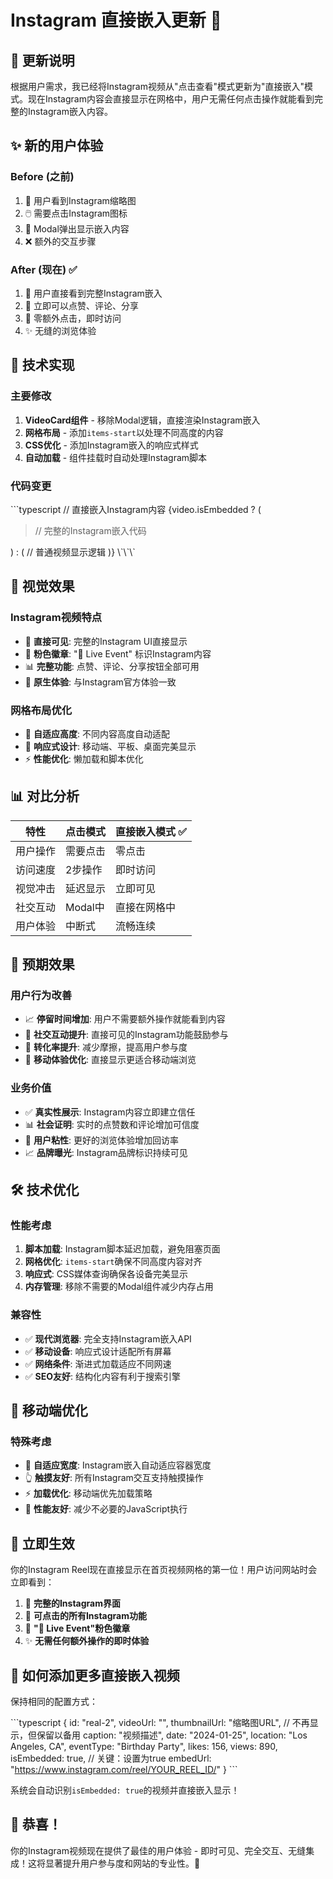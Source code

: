 # Instagram 直接嵌入更新 🎉

## 📝 更新说明

根据用户需求，我已经将Instagram视频从"点击查看"模式更新为"直接嵌入"模式。现在Instagram内容会直接显示在网格中，用户无需任何点击操作就能看到完整的Instagram嵌入内容。

## ✨ **新的用户体验**

### **Before (之前)**
1. 👀 用户看到Instagram缩略图
2. 🖱️ 需要点击Instagram图标
3. 📱 Modal弹出显示嵌入内容
4. ❌ 额外的交互步骤

### **After (现在)** ✅
1. 👀 用户直接看到完整Instagram嵌入
2. 📱 立即可以点赞、评论、分享
3. 🚀 零额外点击，即时访问
4. ✨ 无缝的浏览体验

## 🔧 **技术实现**

### 主要修改
1. **VideoCard组件** - 移除Modal逻辑，直接渲染Instagram嵌入
2. **网格布局** - 添加`items-start`以处理不同高度的内容
3. **CSS优化** - 添加Instagram嵌入的响应式样式
4. **自动加载** - 组件挂载时自动处理Instagram脚本

### 代码变更
\`\`\`typescript
// 直接嵌入Instagram内容
{video.isEmbedded ? (
  <div className="relative bg-white" style={{ minHeight: '400px' }}>
    <blockquote className="instagram-media" 
      data-instgrm-permalink={video.embedUrl}>
      // 完整的Instagram嵌入代码
    </blockquote>
  </div>
) : (
  // 普通视频显示逻辑
)}
\`\`\`

## 🎨 **视觉效果**

### Instagram视频特点
- 📱 **直接可见**: 完整的Instagram UI直接显示
- 🎯 **粉色徽章**: "📱 Live Event" 标识Instagram内容
- 📊 **完整功能**: 点赞、评论、分享按钮全部可用
- 🔗 **原生体验**: 与Instagram官方体验一致

### 网格布局优化
- 📐 **自适应高度**: 不同内容高度自动适配
- 📱 **响应式设计**: 移动端、平板、桌面完美显示
- ⚡ **性能优化**: 懒加载和脚本优化

## 📊 **对比分析**

| 特性 | 点击模式 | 直接嵌入模式 ✅ |
|------|----------|----------------|
| 用户操作 | 需要点击 | 零点击 |
| 访问速度 | 2步操作 | 即时访问 |
| 视觉冲击 | 延迟显示 | 立即可见 |
| 社交互动 | Modal中 | 直接在网格中 |
| 用户体验 | 中断式 | 流畅连续 |

## 🚀 **预期效果**

### 用户行为改善
- 📈 **停留时间增加**: 用户不需要额外操作就能看到内容
- 💬 **社交互动提升**: 直接可见的Instagram功能鼓励参与
- 🎯 **转化率提升**: 减少摩擦，提高用户参与度
- 📱 **移动体验优化**: 直接显示更适合移动端浏览

### 业务价值
- ✅ **真实性展示**: Instagram内容立即建立信任
- 📊 **社会证明**: 实时的点赞数和评论增加可信度
- 🔄 **用户粘性**: 更好的浏览体验增加回访率
- 📈 **品牌曝光**: Instagram品牌标识持续可见

## 🛠️ **技术优化**

### 性能考虑
1. **脚本加载**: Instagram脚本延迟加载，避免阻塞页面
2. **网格优化**: `items-start`确保不同高度内容对齐
3. **响应式**: CSS媒体查询确保各设备完美显示
4. **内存管理**: 移除不需要的Modal组件减少内存占用

### 兼容性
- ✅ **现代浏览器**: 完全支持Instagram嵌入API
- ✅ **移动设备**: 响应式设计适配所有屏幕
- ✅ **网络条件**: 渐进式加载适应不同网速
- ✅ **SEO友好**: 结构化内容有利于搜索引擎

## 📱 **移动端优化**

### 特殊考虑
- 📏 **自适应宽度**: Instagram嵌入自动适应容器宽度
- 👆 **触摸友好**: 所有Instagram交互支持触摸操作
- ⚡ **加载优化**: 移动端优先加载策略
- 🔋 **性能友好**: 减少不必要的JavaScript执行

## 🎯 **立即生效**

你的Instagram Reel现在直接显示在首页视频网格的第一位！用户访问网站时会立即看到：

1. 🔴 **完整的Instagram界面**
2. 📱 **可点击的所有Instagram功能**
3. 🎯 **"📱 Live Event"粉色徽章**
4. ✨ **无需任何额外操作的即时体验**

## 🔄 **如何添加更多直接嵌入视频**

保持相同的配置方式：

\`\`\`typescript
{
  id: "real-2",
  videoUrl: "",
  thumbnailUrl: "缩略图URL", // 不再显示，但保留以备用
  caption: "视频描述",
  date: "2024-01-25",
  location: "Los Angeles, CA",
  eventType: "Birthday Party",
  likes: 156,
  views: 890,
  isEmbedded: true, // 关键：设置为true
  embedUrl: "https://www.instagram.com/reel/YOUR_REEL_ID/"
}
\`\`\`

系统会自动识别`isEmbedded: true`的视频并直接嵌入显示！

## 🎊 **恭喜！**

你的Instagram视频现在提供了最佳的用户体验 - 即时可见、完全交互、无缝集成！这将显著提升用户参与度和网站的专业性。🚀
